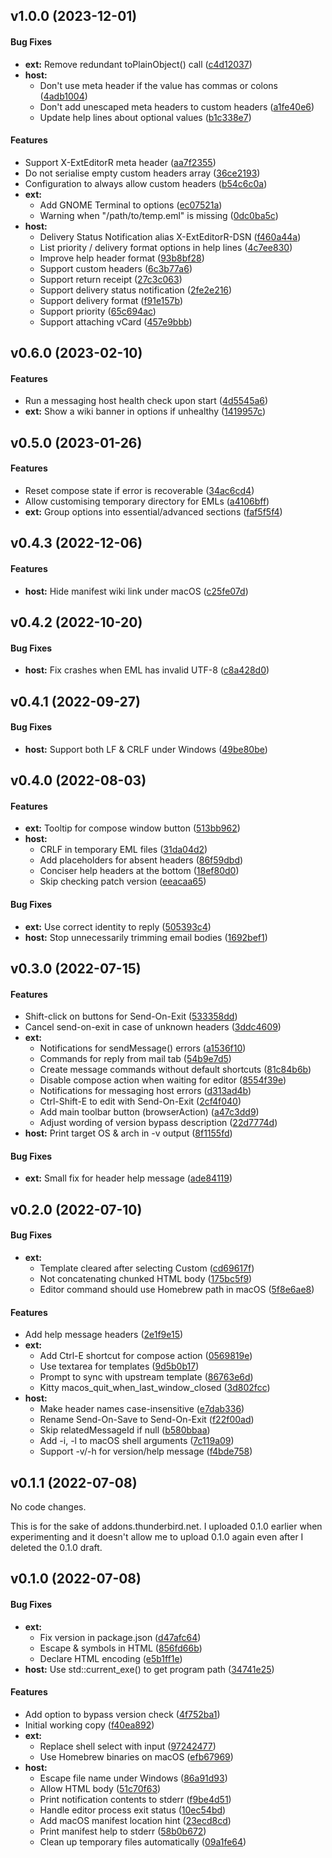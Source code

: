<a name="v1.0.0"></a>
## v1.0.0 (2023-12-01)


#### Bug Fixes

* **ext:**  Remove redundant toPlainObject() call ([c4d12037](https://github.com/Frederick888/external-editor-revived/commit/c4d120370b2f70913dc6535cc46907cd73106714))
* **host:**
  *  Don't use meta header if the value has commas or colons ([4adb1004](https://github.com/Frederick888/external-editor-revived/commit/4adb10042cfc71e7dbb1468231f354baffd39819))
  *  Don't add unescaped meta headers to custom headers ([a1fe40e6](https://github.com/Frederick888/external-editor-revived/commit/a1fe40e6edb607accbfbf99f98d63e037d69df02))
  *  Update help lines about optional values ([b1c338e7](https://github.com/Frederick888/external-editor-revived/commit/b1c338e78a7f7e470b971eae740c30b3f8ce852f))

#### Features

*   Support X-ExtEditorR meta header ([aa7f2355](https://github.com/Frederick888/external-editor-revived/commit/aa7f2355140e93eba9fe16351e5ed5afbf9646a6))
*   Do not serialise empty custom headers array ([36ce2193](https://github.com/Frederick888/external-editor-revived/commit/36ce2193c951950e395a29e53d4e816206aaa83f))
*   Configuration to always allow custom headers ([b54c6c0a](https://github.com/Frederick888/external-editor-revived/commit/b54c6c0a7383f51cce82cc9eabe1b895b1b495ed))
* **ext:**
  *  Add GNOME Terminal to options ([ec07521a](https://github.com/Frederick888/external-editor-revived/commit/ec07521a09582f327030eebba65ee6dbd2db25ba))
  *  Warning when "/path/to/temp.eml" is missing ([0dc0ba5c](https://github.com/Frederick888/external-editor-revived/commit/0dc0ba5c8610a08e83a3fa142e304e77bedce5db))
* **host:**
  *  Delivery Status Notification alias X-ExtEditorR-DSN ([f460a44a](https://github.com/Frederick888/external-editor-revived/commit/f460a44a29e8b886211708eeb7e9d3fa2ae3d662))
  *  List priority / delivery format options in help lines ([4c7ee830](https://github.com/Frederick888/external-editor-revived/commit/4c7ee830a01a15da81b3d02a20abe7fc0ba6d224))
  *  Improve help header format ([93b8bf28](https://github.com/Frederick888/external-editor-revived/commit/93b8bf28081b2820334b1f3d571ddee97b16e6cc))
  *  Support custom headers ([6c3b77a6](https://github.com/Frederick888/external-editor-revived/commit/6c3b77a6856b3d9cc82c0575b8b99ce938a4215d))
  *  Support return receipt ([27c3c063](https://github.com/Frederick888/external-editor-revived/commit/27c3c0631210a3ec1478c0e4401b3b47503fd0a1))
  *  Support delivery status notification ([2fe2e216](https://github.com/Frederick888/external-editor-revived/commit/2fe2e2161495a12c8e2f8e7796550c3915a0ec90))
  *  Support delivery format ([f91e157b](https://github.com/Frederick888/external-editor-revived/commit/f91e157b57336e71a8a80557ed7c306457485a40))
  *  Support priority ([65c694ac](https://github.com/Frederick888/external-editor-revived/commit/65c694acf945b4bdadf124b022917aa432b6f2c6))
  *  Support attaching vCard ([457e9bbb](https://github.com/Frederick888/external-editor-revived/commit/457e9bbbb152c33075f3da2b1906c46eb823c810))



<a name="v0.6.0"></a>
## v0.6.0 (2023-02-10)


#### Features

*   Run a messaging host health check upon start ([4d5545a6](https://github.com/Frederick888/external-editor-revived/commit/4d5545a6237991b6f17b391dfb3c23f4ea57afc2))
* **ext:**  Show a wiki banner in options if unhealthy ([1419957c](https://github.com/Frederick888/external-editor-revived/commit/1419957cc447363ba5a0111f75565044675e11d4))



<a name="v0.5.0"></a>
## v0.5.0 (2023-01-26)


#### Features

*   Reset compose state if error is recoverable ([34ac6cd4](https://github.com/Frederick888/external-editor-revived/commit/34ac6cd439f90428448e9a2bd7314caa5d8b4f4e))
*   Allow customising temporary directory for EMLs ([a4106bff](https://github.com/Frederick888/external-editor-revived/commit/a4106bff3539e1001690cde573340757f12ff758))
* **ext:**  Group options into essential/advanced sections ([faf5f5f4](https://github.com/Frederick888/external-editor-revived/commit/faf5f5f46161763faca045344468f82d4330774a))



<a name="v0.4.3"></a>
## v0.4.3 (2022-12-06)


#### Features

* **host:**  Hide manifest wiki link under macOS ([c25fe07d](https://github.com/Frederick888/external-editor-revived/commit/c25fe07d213cedc603fb9bb2836d1c08ee3846ca))



<a name="v0.4.2"></a>
## v0.4.2 (2022-10-20)


#### Bug Fixes

* **host:**  Fix crashes when EML has invalid UTF-8 ([c8a428d0](https://github.com/Frederick888/external-editor-revived/commit/c8a428d005b0e0c69c5302868d1e7858873c1692))



<a name="v0.4.1"></a>
## v0.4.1 (2022-09-27)


#### Bug Fixes

* **host:**  Support both LF & CRLF under Windows ([49be80be](https://github.com/Frederick888/external-editor-revived/commit/49be80bebb976c4e18c0458c6f465ae5085bacca))



<a name="v0.4.0"></a>
## v0.4.0 (2022-08-03)


#### Features

* **ext:**  Tooltip for compose window button ([513bb962](https://github.com/Frederick888/external-editor-revived/commit/513bb962c795226d269d5127631f69670faedc7c))
* **host:**
  *  CRLF in temporary EML files ([31da04d2](https://github.com/Frederick888/external-editor-revived/commit/31da04d2c67b9b35a9bdc303bee0cf2a358bf854))
  *  Add placeholders for absent headers ([86f59dbd](https://github.com/Frederick888/external-editor-revived/commit/86f59dbd344b521d7dce91397aa2c67335ee7e91))
  *  Conciser help headers at the bottom ([18ef80d0](https://github.com/Frederick888/external-editor-revived/commit/18ef80d087da759f3338de516300fd92ca1ce3e2))
  *  Skip checking patch version ([eeacaa65](https://github.com/Frederick888/external-editor-revived/commit/eeacaa65ad974b1a2fa8147f827ba9d1d688a657))

#### Bug Fixes

* **ext:**  Use correct identity to reply ([505393c4](https://github.com/Frederick888/external-editor-revived/commit/505393c4de00ce400ffd1d461fc6331eb7df0351))
* **host:**  Stop unnecessarily trimming email bodies ([1692bef1](https://github.com/Frederick888/external-editor-revived/commit/1692bef15d6fb9d62323d3e35331e9421a98fb3b))



<a name="v0.3.0"></a>
## v0.3.0 (2022-07-15)


#### Features

*   Shift-click on buttons for Send-On-Exit ([533358dd](https://github.com/Frederick888/external-editor-revived/commit/533358dd62553390ea5306f82bf2ad4bd24abc95))
*   Cancel send-on-exit in case of unknown headers ([3ddc4609](https://github.com/Frederick888/external-editor-revived/commit/3ddc4609ab73308503ad31a19e5aab75450a2a30))
* **ext:**
  *  Notifications for sendMessage() errors ([a1536f10](https://github.com/Frederick888/external-editor-revived/commit/a1536f10d7129edc8b5678aef4cd1196bfc8d512))
  *  Commands for reply from mail tab ([54b9e7d5](https://github.com/Frederick888/external-editor-revived/commit/54b9e7d51ccd9ff13a8483f986bf774a6c0e41bc))
  *  Create message commands without default shortcuts ([81c84b6b](https://github.com/Frederick888/external-editor-revived/commit/81c84b6bd5ad089bf34aec76b61293bdaf458e48))
  *  Disable compose action when waiting for editor ([8554f39e](https://github.com/Frederick888/external-editor-revived/commit/8554f39e81650f89ca980adba152a062e8a98085))
  *  Notifications for messaging host errors ([d313ad4b](https://github.com/Frederick888/external-editor-revived/commit/d313ad4b98bced321cc4043cdc6b2cfb11d68758))
  *  Ctrl-Shift-E to edit with Send-On-Exit ([2cf4f040](https://github.com/Frederick888/external-editor-revived/commit/2cf4f0409604bf202095d8f571b9eaf283590054))
  *  Add main toolbar button (browserAction) ([a47c3dd9](https://github.com/Frederick888/external-editor-revived/commit/a47c3dd94128dd3f4b2d7753b5da1ba3657d7669))
  *  Adjust wording of version bypass description ([22d7774d](https://github.com/Frederick888/external-editor-revived/commit/22d7774de494dd10899ac80903070b8f57b1aa85))
* **host:**  Print target OS & arch in -v output ([8f1155fd](https://github.com/Frederick888/external-editor-revived/commit/8f1155fd16103e0b4c1f87aafdc876db437a1309))

#### Bug Fixes

* **ext:**  Small fix for header help message ([ade84119](https://github.com/Frederick888/external-editor-revived/commit/ade8411953b92f8330f5fb3a063968349d4ff096))



<a name="v0.2.0"></a>
## v0.2.0 (2022-07-10)


#### Bug Fixes

* **ext:**
  *  Template cleared after selecting Custom ([cd69617f](https://github.com/Frederick888/external-editor-revived/commit/cd69617f20ea8ce386c8da0cc7d521aff1d0bf7b))
  *  Not concatenating chunked HTML body ([175bc5f9](https://github.com/Frederick888/external-editor-revived/commit/175bc5f9df168870fb944cfc91fc0815e066bd2c))
  *  Editor command should use Homebrew path in macOS ([5f8e6ae8](https://github.com/Frederick888/external-editor-revived/commit/5f8e6ae828a1abebebcce9c04fa13d6d39be9371))

#### Features

*   Add help message headers ([2e1f9e15](https://github.com/Frederick888/external-editor-revived/commit/2e1f9e15af5ed06ee36ba4574803c2f15d36295d))
* **ext:**
  *  Add Ctrl-E shortcut for compose action ([0569819e](https://github.com/Frederick888/external-editor-revived/commit/0569819eec18ab1ef8268168b37a6c99053a7824))
  *  Use textarea for templates ([9d5b0b17](https://github.com/Frederick888/external-editor-revived/commit/9d5b0b1782259b9d3ece7e52a95798db9e17eafb))
  *  Prompt to sync with upstream template ([86763e6d](https://github.com/Frederick888/external-editor-revived/commit/86763e6d5219df8833db93ff4d8b1f804bc80d02))
  *  Kitty macos_quit_when_last_window_closed ([3d802fcc](https://github.com/Frederick888/external-editor-revived/commit/3d802fcc3c40dd3113ebb8492ca289daba5c5890))
* **host:**
  *  Make header names case-insensitive ([e7dab336](https://github.com/Frederick888/external-editor-revived/commit/e7dab336b34d89bf29211ebd617aee909cc199cc))
  *  Rename Send-On-Save to Send-On-Exit ([f22f00ad](https://github.com/Frederick888/external-editor-revived/commit/f22f00ad3e9acc35513d754938de5eb3395876d8))
  *  Skip relatedMessageId if null ([b580bbaa](https://github.com/Frederick888/external-editor-revived/commit/b580bbaa9285ee20792025f203b884d7a2b26823))
  *  Add -i, -l to macOS shell arguments ([7c119a09](https://github.com/Frederick888/external-editor-revived/commit/7c119a0938b78120ae6ca06cbec5431989289304))
  *  Support -v/-h for version/help message ([f4bde758](https://github.com/Frederick888/external-editor-revived/commit/f4bde7582cabf5a5fb8378c06d7ed533ff642b13))



<a name="v0.1.1"></a>
## v0.1.1 (2022-07-08)

No code changes.

This is for the sake of addons.thunderbird.net. I uploaded 0.1.0 earlier
when experimenting and it doesn't allow me to upload 0.1.0 again even
after I deleted the 0.1.0 draft.



<a name="v0.1.0"></a>
## v0.1.0 (2022-07-08)


#### Bug Fixes

* **ext:**
  *  Fix version in package.json ([d47afc64](https://github.com/Frederick888/external-editor-revived/commit/d47afc6491e69b3177f5a764dd8872be3c4d42a9))
  *  Escape & symbols in HTML ([856fd66b](https://github.com/Frederick888/external-editor-revived/commit/856fd66b032b5c48a56d7ac2a5791bbcc10b61ac))
  *  Declare HTML encoding ([e5b1ff1e](https://github.com/Frederick888/external-editor-revived/commit/e5b1ff1ea01d3d6268232f9081ba828f2043919a))
* **host:**  Use std::current_exe() to get program path ([34741e25](https://github.com/Frederick888/external-editor-revived/commit/34741e25ca2b9f8007b64c87458a1b6355b709f7))

#### Features

*   Add option to bypass version check ([4f752ba1](https://github.com/Frederick888/external-editor-revived/commit/4f752ba1ed9df4af4243cf8a2dba995840054a4e))
*   Initial working copy ([f40ea892](https://github.com/Frederick888/external-editor-revived/commit/f40ea892c3bc7f467278d41b482e240b367cd8db))
* **ext:**
  *  Replace shell select with input ([97242477](https://github.com/Frederick888/external-editor-revived/commit/9724247798c0f8f4dddfb280ccf0ce5de8b0c28d))
  *  Use Homebrew binaries on macOS ([efb67969](https://github.com/Frederick888/external-editor-revived/commit/efb679693a26306fcbc4d2447025d10ca6615ec6))
* **host:**
  *  Escape file name under Windows ([86a91d93](https://github.com/Frederick888/external-editor-revived/commit/86a91d938e50851e6d7727d089d0872eb3f74032))
  *  Allow HTML body ([51c70f63](https://github.com/Frederick888/external-editor-revived/commit/51c70f63cd01ff7f00f62c36835696845e6a3109))
  *  Print notification contents to stderr ([f9be4d51](https://github.com/Frederick888/external-editor-revived/commit/f9be4d51d560ccddf6bf6e37d35f61f183583d8c))
  *  Handle editor process exit status ([10ec54bd](https://github.com/Frederick888/external-editor-revived/commit/10ec54bd3058a306a039664e2f4b23638700bb3a))
  *  Add macOS manifest location hint ([23ecd8cd](https://github.com/Frederick888/external-editor-revived/commit/23ecd8cdcda047943e9933d849b194ce14171827))
  *  Print manifest help to stderr ([58b0b672](https://github.com/Frederick888/external-editor-revived/commit/58b0b672e747b7be3aac63f7866a803a607e0fdf))
  *  Clean up temporary files automatically ([09a1fe64](https://github.com/Frederick888/external-editor-revived/commit/09a1fe64bb5b8df26fc1e0b1156cbbc043074596))
